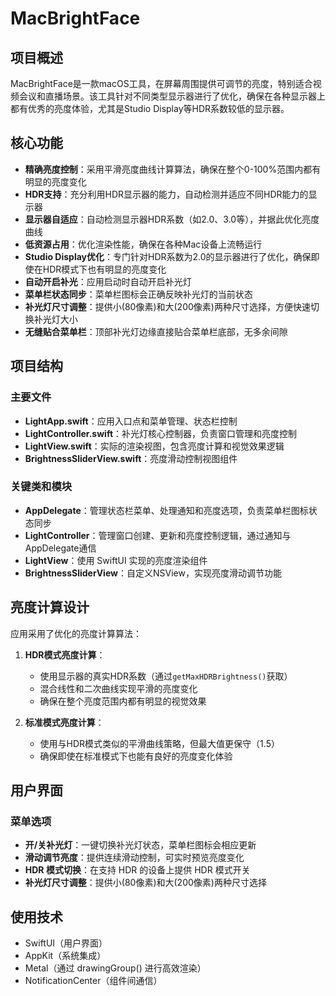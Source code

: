 # MacBrightFace

## 项目概述
MacBrightFace是一款macOS工具，在屏幕周围提供可调节的亮度，特别适合视频会议和直播场景。该工具针对不同类型显示器进行了优化，确保在各种显示器上都有优秀的亮度体验，尤其是Studio Display等HDR系数较低的显示器。

## 核心功能
- **精确亮度控制**：采用平滑亮度曲线计算算法，确保在整个0-100%范围内都有明显的亮度变化
- **HDR支持**：充分利用HDR显示器的能力，自动检测并适应不同HDR能力的显示器
- **显示器自适应**：自动检测显示器HDR系数（如2.0、3.0等），并据此优化亮度曲线
- **低资源占用**：优化渲染性能，确保在各种Mac设备上流畅运行
- **Studio Display优化**：专门针对HDR系数为2.0的显示器进行了优化，确保即使在HDR模式下也有明显的亮度变化
- **自动开启补光**：应用启动时自动开启补光灯
- **菜单栏状态同步**：菜单栏图标会正确反映补光灯的当前状态
- **补光灯尺寸调整**：提供小(80像素)和大(200像素)两种尺寸选择，方便快速切换补光灯大小
- **无缝贴合菜单栏**：顶部补光灯边缘直接贴合菜单栏底部，无多余间隙

## 项目结构

### 主要文件
- **LightApp.swift**：应用入口点和菜单管理、状态栏控制
- **LightController.swift**：补光灯核心控制器，负责窗口管理和亮度控制
- **LightView.swift**：实际的渲染视图，包含亮度计算和视觉效果逻辑
- **BrightnessSliderView.swift**：亮度滑动控制视图组件

### 关键类和模块
- **AppDelegate**：管理状态栏菜单、处理通知和亮度选项，负责菜单栏图标状态同步
- **LightController**：管理窗口创建、更新和亮度控制逻辑，通过通知与AppDelegate通信
- **LightView**：使用 SwiftUI 实现的亮度渲染组件
- **BrightnessSliderView**：自定义NSView，实现亮度滑动调节功能

## 亮度计算设计

应用采用了优化的亮度计算算法：

1. **HDR模式亮度计算**：
   - 使用显示器的真实HDR系数（通过`getMaxHDRBrightness()`获取）
   - 混合线性和二次曲线实现平滑的亮度变化
   - 确保在整个亮度范围内都有明显的视觉效果

2. **标准模式亮度计算**：
   - 使用与HDR模式类似的平滑曲线策略，但最大值更保守（1.5）
   - 确保即使在标准模式下也能有良好的亮度变化体验

## 用户界面

### 菜单选项
- **开/关补光灯**：一键切换补光灯状态，菜单栏图标会相应更新
- **滑动调节亮度**：提供连续滑动控制，可实时预览亮度变化
- **HDR 模式切换**：在支持 HDR 的设备上提供 HDR 模式开关
- **补光灯尺寸调整**：提供小(80像素)和大(200像素)两种尺寸选择

## 使用技术
- SwiftUI（用户界面）
- AppKit（系统集成）
- Metal（通过 drawingGroup() 进行高效渲染）
- NotificationCenter（组件间通信）